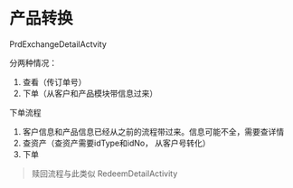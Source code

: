 # 产品转换
PrdExchangeDetailActvity

分两种情况：
1. 查看（传订单号）
2. 下单（从客户和产品模块带信息过来）

下单流程
1. 客户信息和产品信息已经从之前的流程带过来。信息可能不全，需要查详情
2. 查资产（查资产需要idType和idNo， 从客户号转化）
3. 下单

> 赎回流程与此类似
RedeemDetailActivity